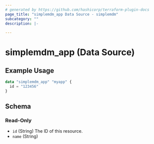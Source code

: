 ```yaml
---
# generated by https://github.com/hashicorp/terraform-plugin-docs
page_title: "simplemdm_app Data Source - simplemdm"
subcategory: ""
description: |-
  
---
```


# simplemdm_app (Data Source)



## Example Usage

```terraform
data "simplemdm_app" "myapp" {
  id = "123456"
}
```

<!-- schema generated by tfplugindocs -->
## Schema

### Read-Only

- `id` (String) The ID of this resource.
- `name` (String)
